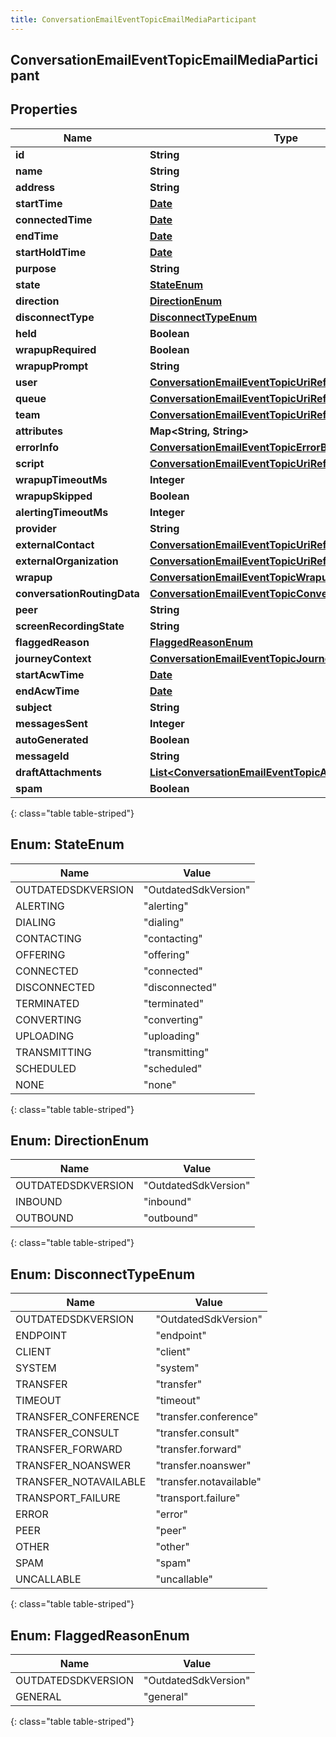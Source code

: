 ```yaml
---
title: ConversationEmailEventTopicEmailMediaParticipant
---
```


## ConversationEmailEventTopicEmailMediaParticipant

## Properties

| Name                        | Type                                                                                                                                 | Description | Notes      |
| --------------------------- | ------------------------------------------------------------------------------------------------------------------------------------ | ----------- | ---------- |
| **id**                      | <!----><!---->**String**<!---->                                                                                                      |             | [optional] |
| **name**                    | <!----><!---->**String**<!---->                                                                                                      |             | [optional] |
| **address**                 | <!----><!---->**String**<!---->                                                                                                      |             | [optional] |
| **startTime**               | <!----><!---->[**Date**](Date.md)<!---->                                                                                             |             | [optional] |
| **connectedTime**           | <!----><!---->[**Date**](Date.md)<!---->                                                                                             |             | [optional] |
| **endTime**                 | <!----><!---->[**Date**](Date.md)<!---->                                                                                             |             | [optional] |
| **startHoldTime**           | <!----><!---->[**Date**](Date.md)<!---->                                                                                             |             | [optional] |
| **purpose**                 | <!----><!---->**String**<!---->                                                                                                      |             | [optional] |
| **state**                   | [**StateEnum**](#StateEnum)<!---->                                                                                                   |             | [optional] |
| **direction**               | [**DirectionEnum**](#DirectionEnum)<!---->                                                                                           |             | [optional] |
| **disconnectType**          | [**DisconnectTypeEnum**](#DisconnectTypeEnum)<!---->                                                                                 |             | [optional] |
| **held**                    | <!----><!---->**Boolean**<!---->                                                                                                     |             | [optional] |
| **wrapupRequired**          | <!----><!---->**Boolean**<!---->                                                                                                     |             | [optional] |
| **wrapupPrompt**            | <!----><!---->**String**<!---->                                                                                                      |             | [optional] |
| **user**                    | <!----><!---->[**ConversationEmailEventTopicUriReference**](ConversationEmailEventTopicUriReference.md)<!---->                       |             | [optional] |
| **queue**                   | <!----><!---->[**ConversationEmailEventTopicUriReference**](ConversationEmailEventTopicUriReference.md)<!---->                       |             | [optional] |
| **team**                    | <!----><!---->[**ConversationEmailEventTopicUriReference**](ConversationEmailEventTopicUriReference.md)<!---->                       |             | [optional] |
| **attributes**              | <!----><!---->**Map&lt;String, String&gt;**<!---->                                                                                   |             | [optional] |
| **errorInfo**               | <!----><!---->[**ConversationEmailEventTopicErrorBody**](ConversationEmailEventTopicErrorBody.md)<!---->                             |             | [optional] |
| **script**                  | <!----><!---->[**ConversationEmailEventTopicUriReference**](ConversationEmailEventTopicUriReference.md)<!---->                       |             | [optional] |
| **wrapupTimeoutMs**         | <!----><!---->**Integer**<!---->                                                                                                     |             | [optional] |
| **wrapupSkipped**           | <!----><!---->**Boolean**<!---->                                                                                                     |             | [optional] |
| **alertingTimeoutMs**       | <!----><!---->**Integer**<!---->                                                                                                     |             | [optional] |
| **provider**                | <!----><!---->**String**<!---->                                                                                                      |             | [optional] |
| **externalContact**         | <!----><!---->[**ConversationEmailEventTopicUriReference**](ConversationEmailEventTopicUriReference.md)<!---->                       |             | [optional] |
| **externalOrganization**    | <!----><!---->[**ConversationEmailEventTopicUriReference**](ConversationEmailEventTopicUriReference.md)<!---->                       |             | [optional] |
| **wrapup**                  | <!----><!---->[**ConversationEmailEventTopicWrapup**](ConversationEmailEventTopicWrapup.md)<!---->                                   |             | [optional] |
| **conversationRoutingData** | <!----><!---->[**ConversationEmailEventTopicConversationRoutingData**](ConversationEmailEventTopicConversationRoutingData.md)<!----> |             | [optional] |
| **peer**                    | <!----><!---->**String**<!---->                                                                                                      |             | [optional] |
| **screenRecordingState**    | <!----><!---->**String**<!---->                                                                                                      |             | [optional] |
| **flaggedReason**           | [**FlaggedReasonEnum**](#FlaggedReasonEnum)<!---->                                                                                   |             | [optional] |
| **journeyContext**          | <!----><!---->[**ConversationEmailEventTopicJourneyContext**](ConversationEmailEventTopicJourneyContext.md)<!---->                   |             | [optional] |
| **startAcwTime**            | <!----><!---->[**Date**](Date.md)<!---->                                                                                             |             | [optional] |
| **endAcwTime**              | <!----><!---->[**Date**](Date.md)<!---->                                                                                             |             | [optional] |
| **subject**                 | <!----><!---->**String**<!---->                                                                                                      |             | [optional] |
| **messagesSent**            | <!----><!---->**Integer**<!---->                                                                                                     |             | [optional] |
| **autoGenerated**           | <!----><!---->**Boolean**<!---->                                                                                                     |             | [optional] |
| **messageId**               | <!----><!---->**String**<!---->                                                                                                      |             | [optional] |
| **draftAttachments**        | <!----><!---->[**List&lt;ConversationEmailEventTopicAttachment&gt;**](ConversationEmailEventTopicAttachment.md)<!---->               |             | [optional] |
| **spam**                    | <!----><!---->**Boolean**<!---->                                                                                                     |             | [optional] |

{: class="table table-striped"}

<a name="StateEnum"></a>

## Enum: StateEnum

| Name               | Value                          |
| ------------------ | ------------------------------ |
| OUTDATEDSDKVERSION | &quot;OutdatedSdkVersion&quot; |
| ALERTING           | &quot;alerting&quot;           |
| DIALING            | &quot;dialing&quot;            |
| CONTACTING         | &quot;contacting&quot;         |
| OFFERING           | &quot;offering&quot;           |
| CONNECTED          | &quot;connected&quot;          |
| DISCONNECTED       | &quot;disconnected&quot;       |
| TERMINATED         | &quot;terminated&quot;         |
| CONVERTING         | &quot;converting&quot;         |
| UPLOADING          | &quot;uploading&quot;          |
| TRANSMITTING       | &quot;transmitting&quot;       |
| SCHEDULED          | &quot;scheduled&quot;          |
| NONE               | &quot;none&quot;               |

{: class="table table-striped"}

<a name="DirectionEnum"></a>

## Enum: DirectionEnum

| Name               | Value                          |
| ------------------ | ------------------------------ |
| OUTDATEDSDKVERSION | &quot;OutdatedSdkVersion&quot; |
| INBOUND            | &quot;inbound&quot;            |
| OUTBOUND           | &quot;outbound&quot;           |

{: class="table table-striped"}

<a name="DisconnectTypeEnum"></a>

## Enum: DisconnectTypeEnum

| Name                  | Value                             |
| --------------------- | --------------------------------- |
| OUTDATEDSDKVERSION    | &quot;OutdatedSdkVersion&quot;    |
| ENDPOINT              | &quot;endpoint&quot;              |
| CLIENT                | &quot;client&quot;                |
| SYSTEM                | &quot;system&quot;                |
| TRANSFER              | &quot;transfer&quot;              |
| TIMEOUT               | &quot;timeout&quot;               |
| TRANSFER_CONFERENCE   | &quot;transfer.conference&quot;   |
| TRANSFER_CONSULT      | &quot;transfer.consult&quot;      |
| TRANSFER_FORWARD      | &quot;transfer.forward&quot;      |
| TRANSFER_NOANSWER     | &quot;transfer.noanswer&quot;     |
| TRANSFER_NOTAVAILABLE | &quot;transfer.notavailable&quot; |
| TRANSPORT_FAILURE     | &quot;transport.failure&quot;     |
| ERROR                 | &quot;error&quot;                 |
| PEER                  | &quot;peer&quot;                  |
| OTHER                 | &quot;other&quot;                 |
| SPAM                  | &quot;spam&quot;                  |
| UNCALLABLE            | &quot;uncallable&quot;            |

{: class="table table-striped"}

<a name="FlaggedReasonEnum"></a>

## Enum: FlaggedReasonEnum

| Name               | Value                          |
| ------------------ | ------------------------------ |
| OUTDATEDSDKVERSION | &quot;OutdatedSdkVersion&quot; |
| GENERAL            | &quot;general&quot;            |

{: class="table table-striped"}
